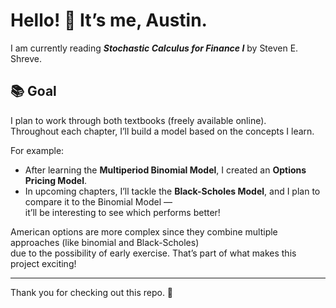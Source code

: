 # Hello! 👋 It’s me, Austin.

I am currently reading **_Stochastic Calculus for Finance I_** by Steven E. Shreve.

## 📚 Goal

I plan to work through both textbooks (freely available online).  
Throughout each chapter, I’ll build a model based on the concepts I learn.  

For example:
- After learning the **Multiperiod Binomial Model**, I created an **Options Pricing Model**.
- In upcoming chapters, I’ll tackle the **Black-Scholes Model**, and I plan to compare it to the Binomial Model —  
  it’ll be interesting to see which performs better!

American options are more complex since they combine multiple approaches (like binomial and Black-Scholes)  
due to the possibility of early exercise. That’s part of what makes this project exciting!  

---

Thank you for checking out this repo. 🙂